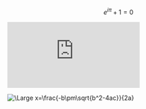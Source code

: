 $$
e^{i\pi} + 1 =0
$$

![equation](https://latex.codecogs.com/gif.latex?1%2Bsin%28mc%5E2%29%0D%0A)

<img src="https://latex.codecogs.com/svg.latex?\Large&space;x=\frac{-b\pm\sqrt{b^2-4ac}}{2a}" title="\Large x=\frac{-b\pm\sqrt{b^2-4ac}}{2a}" />

